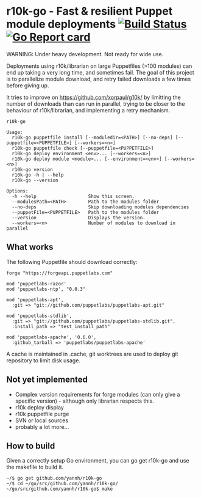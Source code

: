 # r10k-go - Fast &amp; resilient Puppet module deployments  [![Build Status](https://travis-ci.org/yannh/r10k-go.svg?branch=master)](https://travis-ci.org/yannh/r10k-go) [![Go Report card](https://goreportcard.com/badge/github.com/yannh/r10k-go)](https://goreportcard.com/report/github.com/yannh/r10k-go)

WARNING: Under heavy development. Not ready for wide use.

Deployments using r10k/librarian on large Puppetfiles (>100 modules) can end up taking a very long time, and sometimes fail. The goal of this project is to parallelize module download, and retry failed downloads a few times before giving up.

It tries to improve on https://github.com/xorpaul/g10k/ by limitting the number of downloads than can run in parallel, trying to be closer to the behaviour of r10k/librarian, and implementing a retry mechanism.

```
r10k-go

Usage:
  r10k-go puppetfile install [--moduledir=<PATH>] [--no-deps] [--puppetfile=<PUPPETFILE>] [--workers=<n>]
  r10k-go puppetfile check [--puppetfile=<PUPPETFILE>]
  r10k-go deploy environment <env>... [--workers=<n>]
  r10k-go deploy module <module>... [--environment=<env>] [--workers=<n>]
  r10k-go version
  r10k-go -h | --help
  r10k-go --version

Options:
  -h --help                   Show this screen.
  --modulesPath=<PATH>        Path to the modules folder
  --no-deps                   Skip downloading modules dependencies
  --puppetFile=<PUPPETFILE>   Path to the modules folder
  --version                   Displays the version.
  --workers=<n>               Number of modules to download in parallel
```

## What works

The following Puppetfile should download correctly:

```
forge "https://forgeapi.puppetlabs.com"

mod 'puppetlabs-razor'
mod 'puppetlabs-ntp', "0.0.3"

mod 'puppetlabs-apt',
  :git => "git://github.com/puppetlabs/puppetlabs-apt.git"

mod 'puppetlabs-stdlib',
  :git => "git://github.com/puppetlabs/puppetlabs-stdlib.git",
  :install_path => "test_install_path"

mod 'puppetlabs-apache', '0.6.0',
  :github_tarball => 'puppetlabs/puppetlabs-apache'
```

A cache is maintained in .cache, git worktrees are used to deploy git repository to limit disk usage.

## Not yet implemented

* Complex version requirements for forge modules (can only give a specific version) - although only librarian respects this.
* r10k deploy display
* r10k puppetfile purge
* SVN or local sources
* probably a lot more...

## How to build

Given a correctly setup Go environment, you can go get r10k-go and use the makefile to build it.

```
~/$ go get github.com/yannh/r10k-go
~/$ cd ~/go/src/github.com/yannh/r10k-go/
~/go/src/github.com/yannh/r10k-go$ make
```
